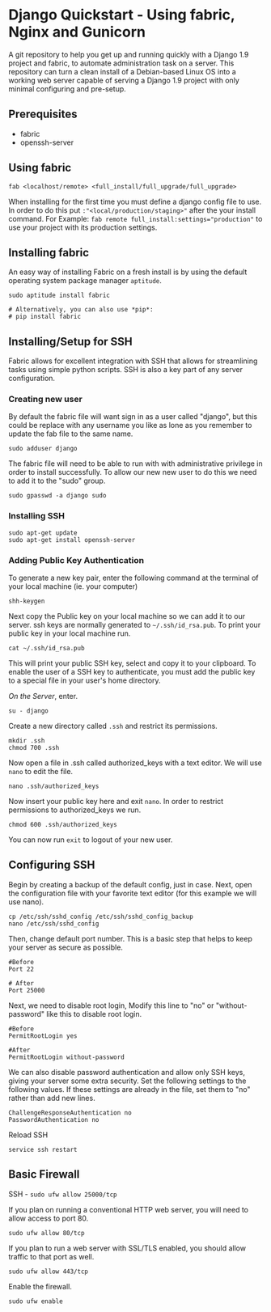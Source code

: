 
Django Quickstart - Using fabric, Nginx and Gunicorn
====================================================

A git repository to help you get up and running quickly with a Django 1.9 project and fabric, to automate administration task on a server. This repository can turn a clean install of a Debian-based Linux OS into a working web server  capable of serving a Django 1.9 project with only minimal configuring and pre-setup.

Prerequisites
-------------

-   fabric
-   openssh-server


Using fabric
-------------
```
fab <localhost/remote> <full_install/full_upgrade/full_upgrade>
```

When installing for the first time you must define a django config file to use.
In order to do this put `:"<local/production/staging>"` after the your install command.
For Example: `fab remote full_install:settings="production"` to use your project with its production settings.

Installing fabric
-----------------

An easy way of installing Fabric on a fresh install is by using the default operating system package manager `aptitude`.

```
sudo aptitude install fabric

# Alternatively, you can also use *pip*:
# pip install fabric
```

Installing/Setup for SSH
------------------------

Fabric allows for excellent integration with SSH that allows for streamlining tasks using simple python scripts. SSH is also a key part of any server configuration.

### Creating new user

By default the fabric file will want sign in as a user called "django", but this could be replace with any username you like as lone as you remember to update the fab file to the same name.

```
sudo adduser django
```

The fabric file will need to be able to run with with administrative privilege in order to install successfully. To allow our new new user to do this we need to add it to the "sudo" group.

```
sudo gpasswd -a django sudo
```

### Installing SSH

```
sudo apt-get update
sudo apt-get install openssh-server
```

###  Adding Public Key Authentication

To generate a new key pair, enter the following command at the terminal of your local machine (ie. your computer)

```
shh-keygen
```

Next copy the Public key on your local machine so we can add it to our server. ssh keys are normally generated to `~/.ssh/id_rsa.pub`. To print your public key in your local machine run.

```
cat ~/.ssh/id_rsa.pub
```

This will print your public SSH key, select and copy it to your clipboard. To enable the user of a SSH key to authenticate, you must add the public key to a special file in your user's home directory.

_On the Server_, enter.

```
su - django
```

Create a new directory called `.ssh` and restrict its permissions.

```
mkdir .ssh
chmod 700 .ssh
```

Now open a file in .ssh called authorized_keys with a text editor. We will use `nano` to edit the file.

```
nano .ssh/authorized_keys
```

Now insert your public key here and exit `nano`. In order to restrict permissions to authorized_keys we run.

```
chmod 600 .ssh/authorized_keys
```

You can now run `exit` to logout of your new user.


Configuring SSH
---------------

Begin by creating a backup of the default config, just in case. Next, open the configuration file with your favorite text editor (for this example we will use nano).

```
cp /etc/ssh/sshd_config /etc/ssh/sshd_config_backup
nano /etc/ssh/sshd_config
```

Then, change default port number. This is a basic step that helps to keep your server as secure as possible.
```
#Before
Port 22

# After
Port 25000
```

Next, we need to disable root login, Modify this line to "no" or "without-password" like this to disable root login.

```
#Before
PermitRootLogin yes

#After
PermitRootLogin without-password
```

We can also disable password authentication and allow only SSH keys, giving your server some extra security. Set the following settings to the following values. If these settings are already in the file, set them to "no" rather than add new lines.

```
ChallengeResponseAuthentication no
PasswordAuthentication no
```

Reload SSH

```
service ssh restart
```

Basic Firewall
--------------

SSH - `sudo ufw allow 25000/tcp`

If you plan on running a conventional HTTP web server, you will need to allow access to port 80.

```
sudo ufw allow 80/tcp
```

If you plan to run a web server with SSL/TLS enabled, you should allow traffic to that port as well.

```
sudo ufw allow 443/tcp
```

Enable the firewall.

```
sudo ufw enable
```
